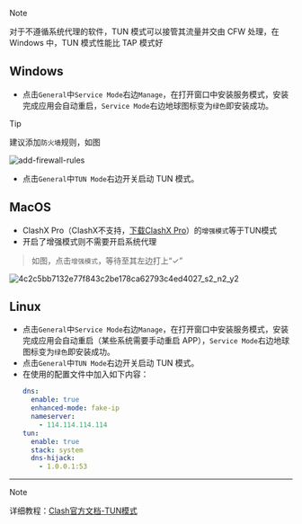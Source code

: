 > [!NOTE]
> 对于不遵循系统代理的软件，TUN 模式可以接管其流量并交由 CFW 处理，在 Windows 中，TUN 模式性能比 TAP 模式好
## Windows
- 点击`General`中`Service Mode`右边`Manage`，在打开窗口中安装服务模式，安装完成应用会自动重启，`Service Mode`右边地球图标变为`绿色`即安装成功。
> [!TIP]
> 建议添加`防火墙`规则，如图

![add-firewall-rules](https://github.com/Eray114514/blog.github.io/assets/117504718/39364738-688f-4c0f-b5be-9cee10b99557)
- 点击`General`中`TUN Mode`右边开关启动 TUN 模式。
## MacOS
- ClashX Pro（ClashX不支持，[下载ClashX Pro](https://down.clashcn.com/soft/clashcn.com_ClashXPro.dmg)）的`增强模式`等于TUN模式
- 开启了增强模式则不需要开启系统代理
> 如图，点击`增强模式`，等待至其左边打上“✓”

![4c2c5bb7132e77f843c2be178ca62793c4ed4027_s2_n2_y2](https://github.com/Eray114514/gmeek/assets/117504718/5107816f-d614-4a5f-bc47-5821cd081843)
## Linux
- 点击`General`中`Service Mode`右边`Manage`，在打开窗口中安装服务模式，安装完成应用会自动重启（某些系统需要手动重启 APP），`Service Mode`右边地球图标变为`绿色`即安装成功。
- 点击`General`中`TUN Mode`右边开关启动 TUN 模式。
- 在使用的配置文件中加入如下内容：
    ```yaml
    dns:
      enable: true
      enhanced-mode: fake-ip
      nameserver:
        - 114.114.114.114
    tun:
      enable: true
      stack: system
      dns-hijack:
        - 1.0.0.1:53
    ```
***
> [!NOTE]
> 详细教程：[Clash官方文档-TUN模式](https://doc.clashforwindows.app/tun/)
